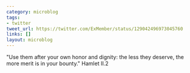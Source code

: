 ```yaml
---
category: microblog
tags:
- twitter
tweet_url: https://twitter.com/ExMember/status/129042496973045760
links: []
layout: microblog
---
```

"Use them after your own honor and dignity: the less they deserve, the more merit is in your bounty." Hamlet II.2
